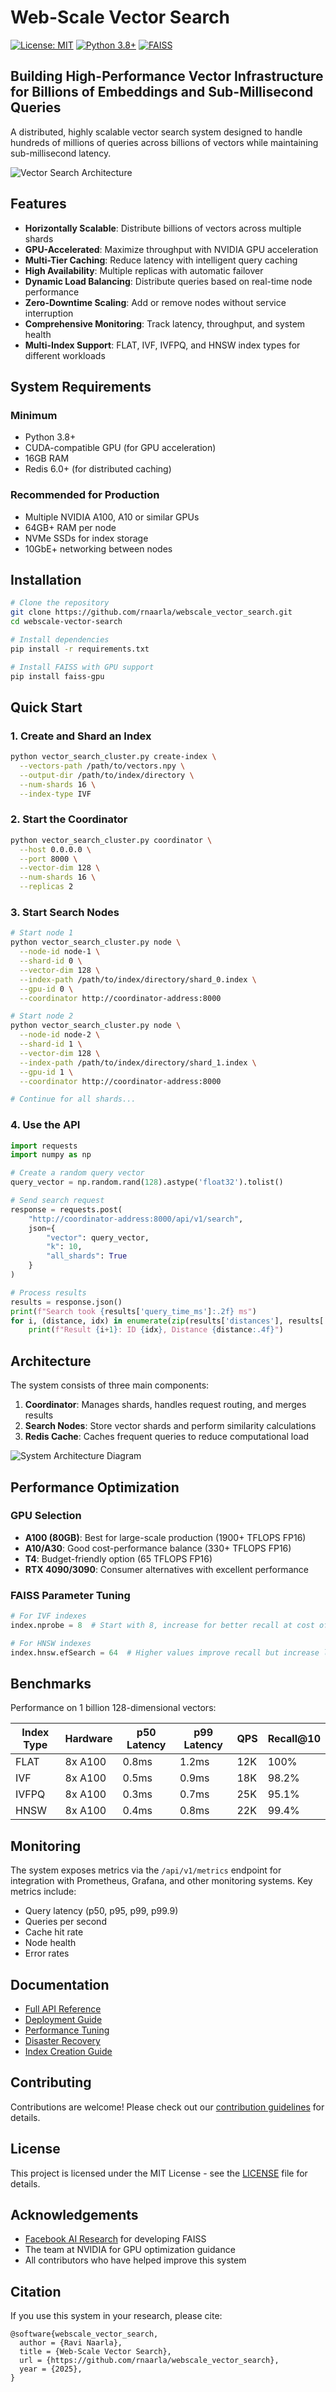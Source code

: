 # Web-Scale Vector Search

[![License: MIT](https://img.shields.io/badge/License-MIT-yellow.svg)](https://opensource.org/licenses/MIT)
[![Python 3.8+](https://img.shields.io/badge/python-3.8+-blue.svg)](https://www.python.org/downloads/)
[![FAISS](https://img.shields.io/badge/FAISS-1.7.4-green.svg)](https://github.com/facebookresearch/faiss)

## Building High-Performance Vector Infrastructure for Billions of Embeddings and Sub-Millisecond Queries

A distributed, highly scalable vector search system designed to handle hundreds of millions of queries across billions of vectors while maintaining sub-millisecond latency.

![Vector Search Architecture](https://i.imgur.com/p3mdDLC.png)

## Features

- **Horizontally Scalable**: Distribute billions of vectors across multiple shards
- **GPU-Accelerated**: Maximize throughput with NVIDIA GPU acceleration
- **Multi-Tier Caching**: Reduce latency with intelligent query caching
- **High Availability**: Multiple replicas with automatic failover
- **Dynamic Load Balancing**: Distribute queries based on real-time node performance
- **Zero-Downtime Scaling**: Add or remove nodes without service interruption
- **Comprehensive Monitoring**: Track latency, throughput, and system health
- **Multi-Index Support**: FLAT, IVF, IVFPQ, and HNSW index types for different workloads

## System Requirements

### Minimum
- Python 3.8+
- CUDA-compatible GPU (for GPU acceleration)
- 16GB RAM
- Redis 6.0+ (for distributed caching)

### Recommended for Production
- Multiple NVIDIA A100, A10 or similar GPUs
- 64GB+ RAM per node
- NVMe SSDs for index storage
- 10GbE+ networking between nodes

## Installation

```bash
# Clone the repository
git clone https://github.com/rnaarla/webscale_vector_search.git
cd webscale-vector-search

# Install dependencies
pip install -r requirements.txt

# Install FAISS with GPU support
pip install faiss-gpu
```

## Quick Start

### 1. Create and Shard an Index

```bash
python vector_search_cluster.py create-index \
  --vectors-path /path/to/vectors.npy \
  --output-dir /path/to/index/directory \
  --num-shards 16 \
  --index-type IVF
```

### 2. Start the Coordinator

```bash
python vector_search_cluster.py coordinator \
  --host 0.0.0.0 \
  --port 8000 \
  --vector-dim 128 \
  --num-shards 16 \
  --replicas 2
```

### 3. Start Search Nodes

```bash
# Start node 1
python vector_search_cluster.py node \
  --node-id node-1 \
  --shard-id 0 \
  --vector-dim 128 \
  --index-path /path/to/index/directory/shard_0.index \
  --gpu-id 0 \
  --coordinator http://coordinator-address:8000

# Start node 2
python vector_search_cluster.py node \
  --node-id node-2 \
  --shard-id 1 \
  --vector-dim 128 \
  --index-path /path/to/index/directory/shard_1.index \
  --gpu-id 1 \
  --coordinator http://coordinator-address:8000

# Continue for all shards...
```

### 4. Use the API

```python
import requests
import numpy as np

# Create a random query vector
query_vector = np.random.rand(128).astype('float32').tolist()

# Send search request
response = requests.post(
    "http://coordinator-address:8000/api/v1/search",
    json={
        "vector": query_vector,
        "k": 10,
        "all_shards": True
    }
)

# Process results
results = response.json()
print(f"Search took {results['query_time_ms']:.2f} ms")
for i, (distance, idx) in enumerate(zip(results['distances'], results['indices'])):
    print(f"Result {i+1}: ID {idx}, Distance {distance:.4f}")
```

## Architecture

The system consists of three main components:

1. **Coordinator**: Manages shards, handles request routing, and merges results
2. **Search Nodes**: Store vector shards and perform similarity calculations
3. **Redis Cache**: Caches frequent queries to reduce computational load

![System Architecture Diagram](https://i.imgur.com/BN8Yd9S.png)

## Performance Optimization

### GPU Selection
- **A100 (80GB)**: Best for large-scale production (1900+ TFLOPS FP16)
- **A10/A30**: Good cost-performance balance (330+ TFLOPS FP16)
- **T4**: Budget-friendly option (65 TFLOPS FP16)
- **RTX 4090/3090**: Consumer alternatives with excellent performance

### FAISS Parameter Tuning
```python
# For IVF indexes
index.nprobe = 8  # Start with 8, increase for better recall at cost of speed

# For HNSW indexes
index.hnsw.efSearch = 64  # Higher values improve recall but increase latency
```

## Benchmarks

Performance on 1 billion 128-dimensional vectors:

| Index Type | Hardware | p50 Latency | p99 Latency | QPS | Recall@10 |
|------------|----------|-------------|-------------|-----|-----------|
| FLAT       | 8x A100  | 0.8ms       | 1.2ms       | 12K | 100%      |
| IVF        | 8x A100  | 0.5ms       | 0.9ms       | 18K | 98.2%     |
| IVFPQ      | 8x A100  | 0.3ms       | 0.7ms       | 25K | 95.1%     |
| HNSW       | 8x A100  | 0.4ms       | 0.8ms       | 22K | 99.4%     |

## Monitoring

The system exposes metrics via the `/api/v1/metrics` endpoint for integration with Prometheus, Grafana, and other monitoring systems. Key metrics include:

- Query latency (p50, p95, p99, p99.9)
- Queries per second
- Cache hit rate
- Node health
- Error rates

## Documentation

- [Full API Reference](docs/api.md)
- [Deployment Guide](docs/deployment.md)
- [Performance Tuning](docs/performance.md)
- [Disaster Recovery](docs/disaster-recovery.md)
- [Index Creation Guide](docs/index-creation.md)

## Contributing

Contributions are welcome! Please check out our [contribution guidelines](CONTRIBUTING.md) for details.

## License

This project is licensed under the MIT License - see the [LICENSE](LICENSE) file for details.

## Acknowledgements

- [Facebook AI Research](https://github.com/facebookresearch/faiss) for developing FAISS
- The team at NVIDIA for GPU optimization guidance
- All contributors who have helped improve this system

## Citation

If you use this system in your research, please cite:

```
@software{webscale_vector_search,
  author = {Ravi Naarla},
  title = {Web-Scale Vector Search},
  url = {https://github.com/rnaarla/webscale_vector_search},
  year = {2025},
}
```
